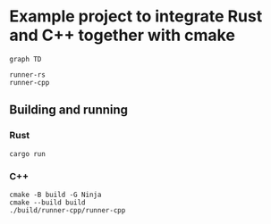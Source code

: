 # Example project to integrate Rust and C++ together with cmake

```mermaid
graph TD

runner-rs
runner-cpp

```

## Building and running

### Rust

```shell
cargo run
```

### C++

```shell
cmake -B build -G Ninja
cmake --build build
./build/runner-cpp/runner-cpp
```
